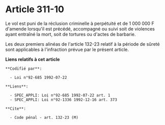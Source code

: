 # Article 311-10

Le vol est puni de la réclusion criminelle à perpétuité et de 1 000 000 F d'amende lorsqu'il est précédé, accompagné ou suivi
soit de violences ayant entraîné la mort, soit de tortures ou d'actes de barbarie.

Les deux premiers alinéas de l'article 132-23 relatif à la période de sûreté sont applicables à l'infraction prévue par le
présent article.

**Liens relatifs à cet article**

	**Codifié par**:

	  - Loi n°92-685 1992-07-22

	**Liens**:

	  - SPEC_APPLI: Loi n°92-685 1992-07-22 art. 1
	  - SPEC_APPLI: Loi n°92-1336 1992-12-16 art. 373

	**Cite**:

	  - Code pénal - art. 132-23 (M)
